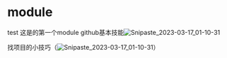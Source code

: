 # module
test
这是的第一个module
github基本技能![Snipaste_2023-03-17_01-10-31](https://user-images.githubusercontent.com/104559806/225703527-375dc116-b6d5-4e81-85cb-f251b81020fb.png)

找项目的小技巧（![Snipaste_2023-03-17_01-10-31](https://user-images.githubusercontent.com/104559806/225698645-05d01f26-c342-4343-9021-d20fc584dfc9.png)）



